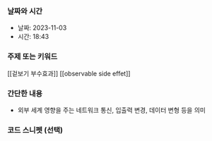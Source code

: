 ### 날짜와 시간

- 날짜: 2023-11-03
- 시간: 18:43

### 주제 또는 키워드
[[겉보기 부수효과]]
[[observable side effet]]

### 간단한 내용
- 외부 세계 영향을 주는 네트워크 통신, 입출력 변경, 데이터 변형 등을 의미

### 코드 스니펫 (선택)

```typescript
```
